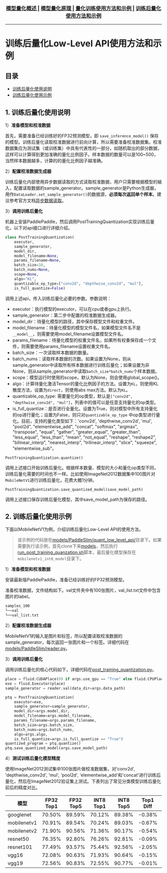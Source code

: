 <div align="center">
  <h3>
    <a href="./README.md">
      模型量化概述
    </a>
    <span> | </span>
    <a href="../docs/tutorial.md">
      模型量化原理
    </a>
    <span> | </span>
    <a href="./quantization_aware_training.md">
      量化训练使用方法和示例
    </a>
    <span> | </span>
    <a href="./post_training_quantization.md">
      训练后量化使用方法和示例
    </a>
  </h3>
</div>

---
# 训练后量化Low-Level API使用方法和示例

## 目录

- [训练后量化使用说明](#1-训练后量化使用说明)
- [训练后量化使用示例](#2-训练后量化使用示例)

## 1. 训练后量化使用说明

1）**准备模型和校准数据**

首先，需要准备已经训练好的FP32预测模型，即 `save_inference_model()` 保存的模型。训练后量化读取校准数据进行前向计算，所以需要准备校准数据集。校准数据集应为测试集（或训练集）中具有代表性的一部分，如随机取出的部分数据，这样可以计算得到更加准确的量化比例因子。样本数据的数量可以是100~500，当然样本数据越多，计算的的量化比例因子越准确。

2）**配置校准数据生成器**

训练后量化内部使用异步数据读取的方式读取校准数据，用户只需要根据模型的输入，配置读取数据的sample_generator。sample_generator是Python生成器，用作`DataLoader.set_sample_generator()`的数据源，**必须每次返回单个样本**。建议参考官方文档[异步数据读取](https://www.paddlepaddle.org.cn/documentation/docs/zh/user_guides/howto/prepare_data/use_py_reader.html)。

3）**调用训练后量化**

机器上安装PaddlePaddle，然后调用PostTrainingQuantization实现训练后量化，以下对api接口进行详细介绍。

``` python
class PostTrainingQuantization(
    executor,
    sample_generator,
    model_dir,
    model_filename=None,
    params_filename=None,
    batch_size=10,
    batch_nums=None,
    scope=None,
    algo="KL",
    quantizable_op_type=["conv2d", "depthwise_conv2d", "mul"],
    is_full_quantize=False)
```
调用上述api，传入训练后量化必要的参数。参数说明：
* executor：执行模型的executor，可以在cpu或者gpu上执行。
* sample_generator：第二步中配置的校准数据生成器。
* model_dir：待量化模型的路径，其中保存模型文件和权重文件。
* model_filename：待量化模型的模型文件名，如果模型文件名不是`__model__`，则需要使用model_filename设置模型文件名。
* params_filename：待量化模型的权重文件名，如果所有权重保存成一个文件，则需要使用params_filename设置权重文件名。
* batch_size：一次读取样本数据的数量。
* batch_nums：读取样本数据的次数。如果设置为None，则从sample_generator中读取所有样本数据进行训练后量化；如果设置为非None，则从sample_generator中读取`batch_size*batch_nums`个样本数据。
* scope：模型运行时使用的scope，默认为None，则会使用global_scope()。
* algo：计算待量化激活Tensor的量化比例因子的方法。设置为`KL`，则使用KL散度方法，设置为`direct`，则使用abs max方法。默认为`KL`。
* quantizable_op_type: 需要量化的op类型，默认是`["conv2d", "depthwise_conv2d", "mul"]`，列表中的值可以是任意支持量化的op类型。
* is_full_quantize：是否进行全量化。设置为True，则对模型中所有支持量化的op进行量化；设置为False，则只对`quantizable_op_type` 中op类型进行量化。目前，支持的量化类型如下：'conv2d', 'depthwise_conv2d', 'mul', "pool2d", "elementwise_add", "concat", "softmax", "argmax", "transpose", "equal", "gather", "greater_equal", "greater_than", "less_equal", "less_than", "mean", "not_equal", "reshape", "reshape2", "bilinear_interp", "nearest_interp", "trilinear_interp", "slice", "squeeze", "elementwise_sub"。

```
PostTrainingQuantization.quantize()
```
调用上述接口开始训练后量化。根据样本数量、模型的大小和量化op类型不同，训练后量化需要的时间也不一样。比如使用ImageNet2012数据集中100图片对`MobileNetV1`进行训练后量化，花费大概1分钟。

```
PostTrainingQuantization.save_quantized_model(save_model_path)
```
调用上述接口保存训练后量化模型，其中save_model_path为保存的路径。


## 2. 训练后量化使用示例

下面以MobileNetV1为例，介绍训练后量化Low-Level API的使用方法。

> 该示例的代码放在[models/PaddleSlim/quant_low_level_api/](https://github.com/PaddlePaddle/models/tree/develop/PaddleSlim/quant_low_level_api)目录下。如果需要执行该示例，首先clone下来[models](https://github.com/PaddlePaddle/models.git)，然后执行[run_post_training_quanzation.sh](run_post_training_quanzation.sh)脚本，最后量化模型保存在`mobilenetv1_int8_model`目录下。

1）**准备模型和校准数据**

安装最新版PaddlePaddle，准备已经训练好的FP32预测模型。

准备校准数据，文件结构如下。val文件夹中有100张图片，val_list.txt文件中包含图片的label。
```bash
samples_100
└──val
└──val_list.txt
```

2）**配置校准数据生成器**

MobileNetV1的输入是图片和标签，所以配置读取校准数据的sample_generator，每次返回一张图片和一个标签。详细代码在[models/PaddleSlim/reader.py](https://github.com/PaddlePaddle/models/blob/develop/PaddleSlim/reader.py)。

3）**调用训练后量化**

调用训练后量化的核心代码如下，详细代码在[post_training_quantization.py](post_training_quantization.py)。
``` python
place = fluid.CUDAPlace(0) if args.use_gpu == "True" else fluid.CPUPlace()
exe = fluid.Executor(place)
sample_generator = reader.val(data_dir=args.data_path)

ptq = PostTrainingQuantization(
    executor=exe,
    sample_generator=sample_generator,
    model_dir=args.model_dir,
    model_filename=args.model_filename,
    params_filename=args.params_filename,
    batch_size=args.batch_size,
    batch_nums=args.batch_nums,
    algo=args.algo,
    is_full_quantize=args.is_full_quantize == "True")
quantized_program = ptq.quantize()
ptq.save_quantized_model(args.save_model_path)
```
4）**测试训练后量化模型精度**

使用ImageNet2012测试集中100张图片做校准数据集，对'conv2d', 'depthwise_conv2d', 'mul', 'pool2d', 'elementwise_add'和'concat'进行训练后量化，然后在ImageNet2012验证集上测试。下表列出了常见分类模型训练后量化前后的精度对比。

模型 | FP32 Top1 | FP32 Top5 | INT8 Top1 | INT8 Top5| Top1 Diff | Tp5 Diff
-|:-:|:-:|:-:|:-:|:-:|:-:
googlenet   | 70.50% | 89.59% | 70.12% | 89.38% | -0.38% | -0.21%
mobilenetv1 | 70.91% | 89.54% | 70.24% | 89.03% | -0.67% | -0.51%
mobilenetv2 | 71.90% | 90.56% | 71.36% | 90.17% | -0.54% | -0.39%
resnet50    | 76.35% | 92.80% | 76.26% | 92.81% | -0.09% | +0.01%
resnet101   | 77.49% | 93.57% | 75.44% | 92.56% | -2.05% | -1.01%
vgg16       | 72.08% | 90.63% | 71.93% | 90.64% | -0.15% | +0.01%
vgg19       | 72.56% | 90.83% | 72.55% | 90.77% | -0.01% | -0.06%
